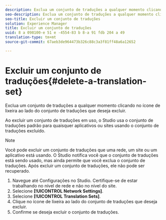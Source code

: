 ```yaml
---
description: Exclua um conjunto de traduções a qualquer momento clicando no ícone de lixeira ao lado do conjunto de traduções que deseja excluir.
seo-description: Exclua um conjunto de traduções a qualquer momento clicando no ícone de lixeira ao lado do conjunto de traduções que deseja excluir.
seo-title: Excluir um conjunto de traduções
solution: Experience Manager
title: Excluir um conjunto de traduções
uuid: 8 a 098100-e 51 e -4554-83 b 8-a 91 fdb 204 a 49
translation-type: tm+mt
source-git-commit: 67aeb3de964473b326c88c3a3f81ff48a6a12652

---
```



# Excluir um conjunto de traduções{#delete-a-translation-set}

Exclua um conjunto de traduções a qualquer momento clicando no ícone de lixeira ao lado do conjunto de traduções que deseja excluir.

Ao excluir um conjunto de traduções em uso, o Studio usa o conjunto de traduções padrão para quaisquer aplicativos ou sites usando o conjunto de traduções excluído.

>[!NOTE]
>
>Você pode excluir um conjunto de traduções que uma rede, um site ou um aplicativo está usando. O Studio notifica você que o conjunto de traduções está sendo usado, mas ainda permite que você exclua o conjunto de traduções. Após excluir um conjunto de traduções, ele não pode ser recuperado.

1. Navegue até Configurações no Studio. Certifique-se de estar trabalhando no nível de rede e não no nível do site.
1. Selecione **[!UICONTROL Network Settings]**.
1. Selecione **[!UICONTROL Translation Sets]**.
1. Clique no ícone de lixeira ao lado do conjunto de traduções que deseja excluir.
1. Confirme se deseja excluir o conjunto de traduções.
